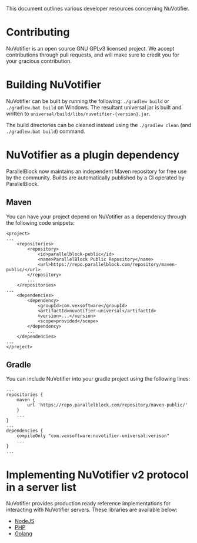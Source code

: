 This document outlines various developer resources concerning NuVotifier.

# Contributing

NuVotifier is an open source GNU GPLv3 licensed project. We accept contributions
through pull requests, and will make sure to credit you for your gracious
contribution.

# Building NuVotifier

NuVotifier can be built by running the following: `./gradlew build` or
`./gradlew.bat build` on Windows. The resultant universal jar is built and
written to `universal/build/libs/nuvotifier-{version}.jar`.

The build directories can be cleaned instead using the `./gradlew clean` (and
`./gradlew.bat build`) command.

# NuVotifier as a plugin dependency

ParallelBlock now maintains an independent Maven repository for free use by the
community. Builds are automatically published by a CI operated by ParallelBlock.

## Maven

You can have your project depend on NuVotifier as a dependency through the
following code snippets:

```
<project>
...
    <repositories>
        <repository>
            <id>parallelblock-public</id>
            <name>ParallelBlock Public Repository</name>
            <url>https://repo.parallelblock.com/repository/maven-public/</url>
        </repository>
        ...
    </repositories>
...
    <dependencies>
        <dependency>
            <groupId>com.vexsoftware</groupId>
            <artifactId>nuvotifier-universal</artifactId>
            <version>...</version>
            <scope>provided</scope>
        </dependency>
        ...
    </dependencies>
...
</project>
```

## Gradle

You can include NuVotifier into your gradle project using the following lines:

```
...
repositories {
    maven {
        url 'https://repo.parallelblock.com/repository/maven-public/'
    }
    ...
}
...
dependencies {
    compileOnly "com.vexsoftware:nuvotifier-universal:verison"
    ...
}
...
```

# Implementing NuVotifier v2 protocol in a server list

NuVotifier provides production ready reference implementations for interacting
with NuVotifier servers. These libraries are available below:

- [NodeJS](https://github.com/NuVotifier/votifier2-js)
- [PHP](https://github.com/NuVotifier/votifier2-php)
- [Golang](https://github.com/minecrafter/go-votifier)
